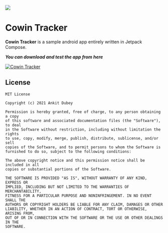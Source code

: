 ![](media/FoodiumHeader.png)

# Cowin Tracker

**Cowin Tracker** is a sample android app entirely written in Jetpack Compose. 

***You can download and test the app from here***

[![Cowin Tracker](https://img.shields.io/badge/CowinTracker-APK-green.svg?style=for-the-badge&logo=android)](https://github.com/ankitdubey021/CowinTracker/release/cowin_tracker.apk)



## License
```
MIT License

Copyright (c) 2021 Ankit Dubey

Permission is hereby granted, free of charge, to any person obtaining a copy
of this software and associated documentation files (the "Software"), to deal
in the Software without restriction, including without limitation the rights
to use, copy, modify, merge, publish, distribute, sublicense, and/or sell
copies of the Software, and to permit persons to whom the Software is
furnished to do so, subject to the following conditions:

The above copyright notice and this permission notice shall be included in all
copies or substantial portions of the Software.

THE SOFTWARE IS PROVIDED "AS IS", WITHOUT WARRANTY OF ANY KIND, EXPRESS OR
IMPLIED, INCLUDING BUT NOT LIMITED TO THE WARRANTIES OF MERCHANTABILITY,
FITNESS FOR A PARTICULAR PURPOSE AND NONINFRINGEMENT. IN NO EVENT SHALL THE
AUTHORS OR COPYRIGHT HOLDERS BE LIABLE FOR ANY CLAIM, DAMAGES OR OTHER
LIABILITY, WHETHER IN AN ACTION OF CONTRACT, TORT OR OTHERWISE, ARISING FROM,
OUT OF OR IN CONNECTION WITH THE SOFTWARE OR THE USE OR OTHER DEALINGS IN THE
SOFTWARE.
```

